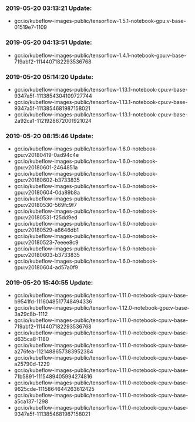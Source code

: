 ### 2019-05-20 03:13:21 Update:

- gcr.io/kubeflow-images-public/tensorflow-1.5.1-notebook-gpu:v-base-01519e7-1109
### 2019-05-20 04:13:51 Update:

- gcr.io/kubeflow-images-public/tensorflow-1.4.1-notebook-gpu:v-base-719abf2-1114407182293536768
### 2019-05-20 05:14:20 Update:

- gcr.io/kubeflow-images-public/tensorflow-1.13.1-notebook-cpu:v-base-9347a5f-1113854304109727744
- gcr.io/kubeflow-images-public/tensorflow-1.13.1-notebook-cpu:v-base-9347a5f-1113854681987158021
- gcr.io/kubeflow-images-public/tensorflow-1.13.1-notebook-cpu:v-base-2a92ca1-1121928672001921024
### 2019-05-20 08:15:46 Update:

- gcr.io/kubeflow-images-public/tensorflow-1.6.0-notebook-gpu:v20180419-0ad94c4e
- gcr.io/kubeflow-images-public/tensorflow-1.6.0-notebook-gpu:v20180601-2464851a
- gcr.io/kubeflow-images-public/tensorflow-1.6.0-notebook-gpu:v20180602-b3733835
- gcr.io/kubeflow-images-public/tensorflow-1.6.0-notebook-gpu:v20180604-0da89b8a
- gcr.io/kubeflow-images-public/tensorflow-1.6.0-notebook-gpu:v20180530-569fc9f7
- gcr.io/kubeflow-images-public/tensorflow-1.6.0-notebook-gpu:v20180531-f25dd9ed
- gcr.io/kubeflow-images-public/tensorflow-1.6.0-notebook-gpu:v20180529-a8646db1
- gcr.io/kubeflow-images-public/tensorflow-1.6.0-notebook-gpu:v20180523-7eeee8c9
- gcr.io/kubeflow-images-public/tensorflow-1.6.0-notebook-gpu:v20180603-b3733835
- gcr.io/kubeflow-images-public/tensorflow-1.6.0-notebook-gpu:v20180604-ad57a0f9
### 2019-05-20 15:40:55 Update:

- gcr.io/kubeflow-images-public/tensorflow-1.11.0-notebook-cpu:v-base-b9541fd-1116048517748494336
- gcr.io/kubeflow-images-public/tensorflow-1.12.0-notebook-gpu:v-base-3a29c8b-1112
- gcr.io/kubeflow-images-public/tensorflow-1.11.0-notebook-cpu:v-base-719abf2-1114407182293536768
- gcr.io/kubeflow-images-public/tensorflow-1.11.0-notebook-cpu:v-base-d635ca8-1180
- gcr.io/kubeflow-images-public/tensorflow-1.11.0-notebook-cpu:v-base-a276fea-1121488657383952384
- gcr.io/kubeflow-images-public/tensorflow-1.11.0-notebook-cpu:v-base-a25790d-1229
- gcr.io/kubeflow-images-public/tensorflow-1.11.0-notebook-cpu:v-base-71b5891-1115489405994274816
- gcr.io/kubeflow-images-public/tensorflow-1.11.0-notebook-cpu:v-base-9625cde-1115864644263612425
- gcr.io/kubeflow-images-public/tensorflow-1.11.0-notebook-cpu:v-base-a5ca137-1298
- gcr.io/kubeflow-images-public/tensorflow-1.11.0-notebook-cpu:v-base-9347a5f-1113854681987158021
